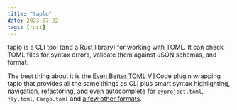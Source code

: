 ```yaml
---
title: "taplo"
date: 2023-07-22
tags: [rust]
---
```


[taplo](https://taplo.tamasfe.dev/) is a CLI tool (and a Rust library) for working with TOML. It can check TOML files for syntax errors, validate them against JSON schemas, and format.

The best thing about it is the [Even Better TOML](https://marketplace.visualstudio.com/items?itemName=tamasfe.even-better-toml) VSCode plugin wrapping taplo that provides all the same things as CLI plus smart syntax highlighting, navigation, refactoring, and even autocomplete for `pyproject.toml`, `fly.toml`, `Cargo.toml` and [a few other formats]([autocomplete](https://github.com/tamasfe/taplo/tree/master/site/site/public/schemas)).
